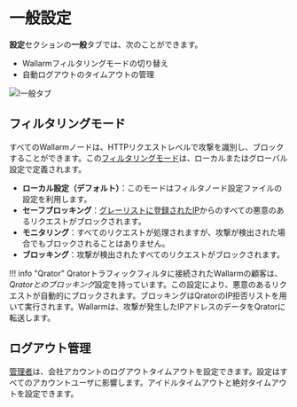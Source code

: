 [link-config-parameters]:       ../../admin-ja/configure-wallarm-mode.md

[img-general-settings]:         ../../images/configuration-guides/configure-wallarm-mode/ja/general-settings-page-with-safe-blocking.png

# 一般設定

**設定**セクションの**一般**タブでは、次のことができます。

* Wallarmフィルタリングモードの切り替え
* 自動ログアウトのタイムアウトの管理

![!一般タブ](../../images/user-guides/settings/general-tab.png)

## フィルタリングモード

すべてのWallarmノードは、HTTPリクエストレベルで攻撃を識別し、ブロックすることができます。この[フィルタリングモード][link-config-parameters]は、ローカルまたはグローバル設定で定義されます。

* **ローカル設定（デフォルト）**：このモードはフィルタノード設定ファイルの設定を利用します。
* **セーフブロッキング**：[グレーリストに登録されたIP](../ip-lists/graylist.md)からのすべての悪意のあるリクエストがブロックされます。
* **モニタリング**：すべてのリクエストが処理されますが、攻撃が検出された場合でもブロックされることはありません。
* **ブロッキング**：攻撃が検出されたすべてのリクエストがブロックされます。

!!! info "Qrator"
    Qratorトラフィックフィルタに接続されたWallarmの顧客は、*Qratorとのブロッキング*設定を持っています。この設定により、悪意のあるリクエストが自動的にブロックされます。ブロッキングはQratorのIP拒否リストを用いて実行されます。Wallarmは、攻撃が発生したIPアドレスのデータをQratorに転送します。

## ログアウト管理

[管理者](users.md#user-roles)は、会社アカウントのログアウトタイムアウトを設定できます。設定はすべてのアカウントユーザに影響します。アイドルタイムアウトと絶対タイムアウトを設定できます。